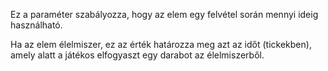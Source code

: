Ez a paraméter szabályozza, hogy az elem egy felvétel során mennyi ideig használható.

Ha az elem élelmiszer, ez az érték határozza meg azt az időt (tickekben), amely alatt a játékos elfogyaszt egy darabot az élelmiszerből.